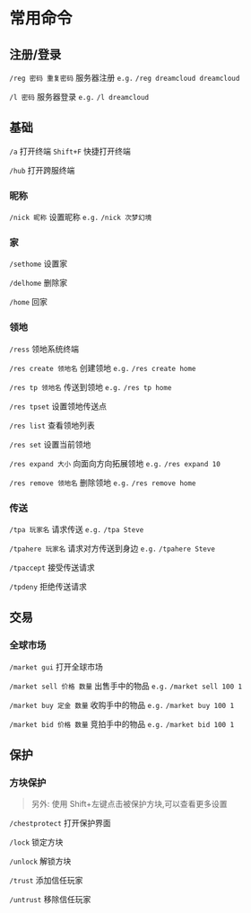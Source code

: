 # 常用命令

## 注册/登录

`/reg 密码 重复密码` 服务器注册 `e.g.` `/reg dreamcloud dreamcloud`

`/l 密码` 服务器登录 `e.g.` `/l dreamcloud`

## 基础

`/a` 打开终端 `Shift+F` 快捷打开终端

`/hub` 打开跨服终端

### 昵称

`/nick 昵称` 设置昵称 `e.g.` `/nick 次梦幻境`

### 家

`/sethome` 设置家

`/delhome` 删除家

`/home` 回家

### 领地

`/ress` 领地系统终端

`/res create 领地名` 创建领地 `e.g.` `/res create home`

`/res tp 领地名` 传送到领地 `e.g.` `/res tp home`

`/res tpset` 设置领地传送点

`/res list` 查看领地列表

`/res set` 设置当前领地

`/res expand 大小` 向面向方向拓展领地 `e.g.` `/res expand 10`

`/res remove 领地名` 删除领地 `e.g.` `/res remove home`

### 传送

`/tpa 玩家名` 请求传送 `e.g.` `/tpa Steve`

`/tpahere 玩家名` 请求对方传送到身边 `e.g.` `/tpahere Steve`

`/tpaccept` 接受传送请求

`/tpdeny` 拒绝传送请求

## 交易

### 全球市场

`/market gui` 打开全球市场

`/market sell 价格 数量` 出售手中的物品 `e.g.` `/market sell 100 1`

`/market buy 定金 数量` 收购手中的物品 `e.g.` `/market buy 100 1`

`/market bid 价格 数量` 竞拍手中的物品 `e.g.` `/market bid 100 1`

## 保护

### 方块保护

> 另外: 使用 Shift+左键点击被保护方块,可以查看更多设置

`/chestprotect` 打开保护界面

`/lock` 锁定方块

`/unlock` 解锁方块

`/trust` 添加信任玩家

`/untrust` 移除信任玩家

